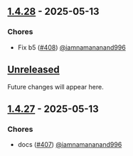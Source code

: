 ## [1.4.28] - 2025-05-13

### Chores

- Fix b5 ([#408](https://github.com/autonomys/auto-sdk/pull/408)) [@iamnamananand996](https://github.com/iamnamananand996)

## [Unreleased]

Future changes will appear here.

## [1.4.27] - 2025-05-13

### Chores

- docs ([#407](https://github.com/autonomys/auto-sdk/pull/407)) [@iamnamananand996](https://github.com/iamnamananand996)

[Unreleased]: https://github.com/autonomys/auto-sdk/compare/v1.4.28...HEAD
[1.4.28]: https://github.com/autonomys/auto-sdk/compare/v1.4.27...v1.4.28
[1.4.27]: https://github.com/autonomys/auto-sdk/releases/tag/v1.4.27
